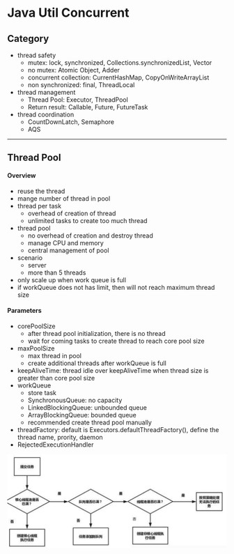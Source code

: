 # Java Util Concurrent

## Category
- thread safety
    + mutex: lock, synchronized, Collections.synchronizedList, Vector
    + no mutex: Atomic Object, Adder
    + concurrent collection: CurrentHashMap, CopyOnWriteArrayList
    + non synchronized: final, ThreadLocal
- thread management
    + Thread Pool: Executor, ThreadPool
    + Return result: Callable, Future, FutureTask
- thread coordination
    + CountDownLatch, Semaphore
    + AQS
***    
    
## Thread Pool
#### Overview
- reuse the thread
- mange number of thread in pool
- thread per task
    + overhead of creation of thread
    + unlimited tasks to create too much thread
 - thread pool
    + no overhead of creation and destroy thread
    + manage CPU and memory
    + central management of pool
- scenario
    + server
    + more than 5 threads
- only scale up when work queue is full
- if workQueue does not has limit, then will not reach maximum thread size  
#### Parameters
- corePoolSize
    + after thread pool initialization, there is no thread
    + wait for coming tasks to create thread to reach core pool size
- maxPoolSize
    + max thread in pool
    + create additional threads after workQueue is full
- keepAliveTime: thread idle over keepAliveTime when thread size is greater than core pool size
- workQueue
    + store task
    + SynchronousQueue: no capacity
    + LinkedBlockingQueue: unbounded queue
    + ArrayBlockingQueue: bounded queue
    + recommended create thread pool manually
- threadFactory: default is Executors.defaultThreadFactory(), define the thread name, prority, daemon
- RejectedExecutionHandler

![](images/Jietu20200505-233518.png)